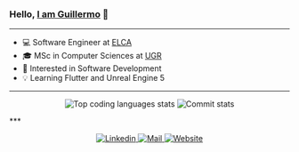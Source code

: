 ### Hello, [I am Guillermo](https://guillergood.github.io) 👋

***

- 💻  Software Engineer at [ELCA](https://www.elca.ch/en)
- 🎓  MSc in Computer Sciences at [UGR](https://www.ugr.es/en/)
- 🧠  Interested in Software Development
- 💡   Learning Flutter and Unreal Engine 5

***
<p align="center" vertical-align="top">
    <img alt="Top coding languages stats" src="https://github-readme-stats.vercel.app/api/top-langs/?username=guillergood&theme=default&layout=compact&hide_border=true"/>
    <img alt="Commit stats" src="https://github-readme-stats.vercel.app/api?username=guillergood&theme=default&layout=compact&hide_border=true&show_icons=true&count_private=true&include_all_commits=true&hide_title=true"/>
</p>
***
<p align="center">
    <a href="https://www.linkedin.com/in/guillergood/" target="_blank">
    	<img alt="Linkedin" src="https://img.shields.io/badge/-Linkedin-blue?style=flat&logo=Linkedin&logoColor=white&link=https://www.linkedin.com/in/guillergood/">
    </a>
    <a href="mailto:guillergood@gmail.com" target="_blank">
    	<img alt="Mail" src="https://img.shields.io/badge/guillergood@gmail.com-c14438?style=flat&logo=Gmail&logoColor=white&link=mailto:guillergood@gmail.com">
    </a>
    <a href="https://guillergood.github.io" target="_blank">
    	<img alt="Website" src="https://img.shields.io/badge/Website-success?style=flat&logo=Firefox&logoColor=white&link=https://guillergood.github.io">
    </a>
</p>
